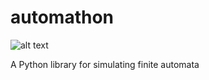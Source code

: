 # automathon

![alt text](https://travis-ci.com/rohaquinlop/Pythomata.svg?branch=main)

A Python library for simulating finite automata
